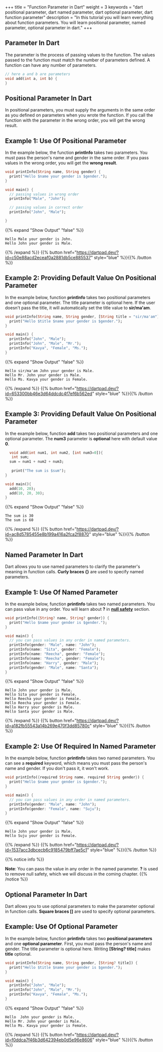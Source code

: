 +++
title = "Function Parameter in Dart"
weight = 3
keywords = "dart positional parameter, dart named parameter, dart optional parameter, dart function parameter"
description = "In this tutorial you will learn everything about function parameters. You will learn positional parameter, named parameter, optional parameter in dart."
+++

## Parameter In Dart
The parameter is the process of passing values to the function. The values passed to the function must match the number of parameters defined. A function can have any number of parameters.

```dart
// here a and b are parameters
void add(int a, int b) { 
} 
```

## Positional Parameter In Dart
In positional parameters, you must supply the arguments in the same order as you defined on parameters when you wrote the function. If you call the function with the parameter in the wrong order, you will get the wrong result.

## Example 1: Use Of Positional Parameter
In the example below, the function **printInfo**  takes two parameters. You must pass the person's name and gender in the same order. If you pass values in the wrong order, you will get the **wrong result**.

```dart
void printInfo(String name, String gender) {
  print("Hello $name your gender is $gender.");
}

void main() {
  // passing values in wrong order
  printInfo("Male", "John");

  // passing values in correct order
  printInfo("John", "Male");

}
```
{{% expand "Show Output" "false" %}}
````plaintext
Hello Male your gender is John.
Hello John your gender is Male.
````
{{% /expand %}}
{{% button href="https://dartpad.dev/?id=c50e88acd2eceaf0a2881db5ce885537" style="blue" %}}{{% /button %}}

## Example 2: Providing Default Value On Positional Parameter
In the example below, function  **printInfo** takes two positional parameters and one optional parameter. The title parameter is optional here. If the user doesn't pass the title, it will automatically set the title value to **sir/ma'am**.
```dart
void printInfo(String name, String gender, [String title = "sir/ma'am"]) {
  print("Hello $title $name your gender is $gender.");
}

void main() {
  printInfo("John", "Male");
  printInfo("John", "Male", "Mr.");
  printInfo("Kavya", "Female", "Ms.");
}

```
{{% expand "Show Output" "false" %}}
````plaintext
Hello sir/ma'am John your gender is Male.
Hello Mr. John your gender is Male.
Hello Ms. Kavya your gender is Female.
````
{{% /expand %}}
{{% button href="https://dartpad.dev/?id=653300bb46e3d64ddcdc4f7ef6b562ed" style="blue" %}}{{% /button %}}

## Example 3: Providing Default Value On Positional Parameter
In the example below, function **add** takes two positional parameters and one optional parameter. The **num3** parameter is **optional** here with default value **0**. 

```dart
  void add(int num1, int num2, [int num3=0]){
   int sum;
  sum = num1 + num2 + num3;
   
   print("The sum is $sum");
}

void main(){
  add(10, 20);
  add(10, 20, 30);
}

```
{{% expand "Show Output" "false" %}}
````plaintext
The sum is 30
The sum is 60
````
{{% /expand %}}
{{% button href="https://dartpad.dev/?id=ac8d5785455e8b199a416a2fca2f8870" style="blue" %}}{{% /button %}}

## Named Parameter In Dart
Dart allows you to use named parameters to clarify the parameter's meaning in function calls. **Curly braces {}** are used to specify named parameters.

## Example 1: Use Of Named Parameter
In the example below, function **printInfo** takes two named parameters. You can pass value in any order. You will learn about **?** in **[null safety](/null-safety)** section.  

```dart
void printInfo({String? name, String? gender}) {
  print("Hello $name your gender is $gender.");
}

void main() {
  // you can pass values in any order in named parameters.
  printInfo(gender: "Male", name: "John");
  printInfo(name: "Sita", gender: "Female");
  printInfo(name: "Reecha", gender: "Female");
  printInfo(name: "Reecha", gender: "Female");
  printInfo(name: "Harry", gender: "Male");
  printInfo(gender: "Male", name: "Santa");
}

```
{{% expand "Show Output" "false" %}}
````plaintext
Hello John your gender is Male.
Hello Sita your gender is Female.  
Hello Reecha your gender is Female.
Hello Reecha your gender is Female.
Hello Harry your gender is Male.   
Hello Santa your gender is Male.
````
{{% /expand %}}
{{% button href="https://dartpad.dev/?id=a182fb55543a14b269e470f3dd85780c" style="blue" %}}{{% /button %}}

## Example 2: Use Of Required In Named Parameter
In the example below, function **printInfo** takes two named parameters. You can see a **required** keyword, which means you must pass the person's name and gender. If you don't pass it, it won't work.

```dart
void printInfo({required String name, required String gender}) {
  print("Hello $name your gender is $gender.");
}

void main() {
  // you can pass values in any order in named parameters.
  printInfo(gender: "Male", name: "John");
  printInfo(gender: "Female", name: "Suju");
}

```
{{% expand "Show Output" "false" %}}
````plaintext
Hello John your gender is Male.
Hello Suju your gender is Female.
````
{{% /expand %}}
{{% button href="https://dartpad.dev/?id=1537acc3dbcecb6c9185479bff7ae5c1" style="blue" %}}{{% /button %}}

{{% notice info %}}

**Note**: You can pass the value in any order in the named parameter. **?** is used to remove null safety, which we will discuss in the coming chapter.
{{% /notice %}}


## Optional Parameter In Dart
Dart allows you to use optional parameters to make the parameter optional in function calls. **Square braces []** are used to specify optional parameters.

## Example: Use Of Optional Parameter
In the example below, function **printInfo** takes two **positional parameters** and one **optional parameter**. First, you must pass the person's name and gender. The title parameter is optional here. Writing **[String? title]** makes **title** optional.

```dart
void printInfo(String name, String gender, [String? title]) {
  print("Hello $title $name your gender is $gender.");
}

void main() {
  printInfo("John", "Male");
  printInfo("John", "Male", "Mr.");
  printInfo("Kavya", "Female", "Ms.");
}

```
{{% expand "Show Output" "false" %}}
````plaintext
Hello  John your gender is Male.
Hello Mr. John your gender is Male.
Hello Ms. Kavya your gender is Female.
````
{{% /expand %}}
{{% button href="https://dartpad.dev/?id=f0ddca7f46b3d642394eb0d5e96e8606" style="blue" %}}{{% /button %}}
